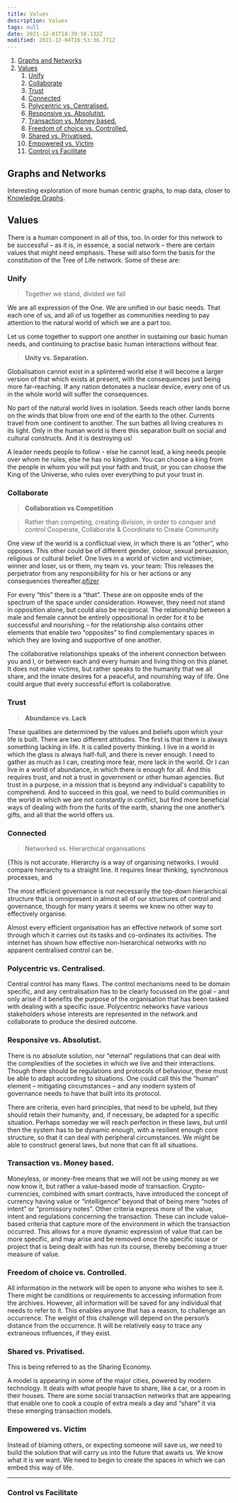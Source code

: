```yaml
---
title: Values
description: Values
tags: null
date: 2021-12-01T18:39:50.132Z
modified: 2021-12-04T16:53:36.771Z
---
```


1. [Graphs and Networks](#graphs-and-networks)
2. [Values](#values)
   1. [Unify](#unify)
   2. [Collaborate](#collaborate)
   3. [Trust](#trust)
   4. [Connected](#connected)
   5. [Polycentric vs. Centralised.](#polycentric-vs-centralised)
   6. [Responsive vs. Absolutist.](#responsive-vs-absolutist)
   7. [Transaction vs. Money based.](#transaction-vs-money-based)
   8. [Freedom of choice vs. Controlled.](#freedom-of-choice-vs-controlled)
   9. [Shared vs. Privatised.](#shared-vs-privatised)
   10. [Empowered vs. Victim](#empowered-vs-victim)
   11. [Control vs Facilitate](#control-vs-facilitate)

## Graphs and Networks

Interesting exploration of more human centric graphs, to map data, closer to [Knowledge Graphs](https://shapeofdata.wordpress.com/2013/08/13/graphs-and-networks/comment-page-1/).

## Values

There is a human component in all of this, too. In order for this network to be successful – as it is, in essence, a social network – there are certain values that might need emphasis. These will also form the basis for the constitution of the Tree of Life network. Some of these are:

### Unify

> Together we stand, divided we fall

We are all expression of the One. We are unified in our basic needs. That each one of us, and all of us together as communities needing to pay attention to the natural world of which we are a part too.

Let us come together to support one another in sustaining our basic human needs, and continuing to practise basic human interactions without fear.

> **Unity vs. Separation.**

Globalisation cannot exist in a splintered world else it will become a larger version of that which exists at present, with the consequences just being more far-reaching. If any nation detonates a nuclear device, every one of us in the whole world will suffer the consequences.

No part of the natural world lives in isolation. Seeds reach other lands borne on the winds that blow from one end of the earth to the other. Currents travel from one continent to another. The sun bathes all living creatures in its light. Only in the human world is there this separation built on social and cultural constructs. And it is destroying us!

A leader needs people to follow - else he cannot lead, a king needs people over whom he rules, else he has no kingdom. You can choose a king from the people in whom you will put your faith and trust, or you can choose the King of the Universe, who rules over everything to put your trust in.

### Collaborate

> **Collaboration vs Competition**

> Rather than competing, creating division, in order to conquer and control
> Cooperate, Collaborate & Coordinate to Create Community

One view of the world is a conflictual view, in which there is an “other”, who opposes. This other could be of different gender, colour, sexual persuasion, religious or cultural belief. One lives in a world of victim and victimiser, winner and loser, us or them, my team vs. your team: This releases the perpetrator from any responsibility for his or her actions or any consequences thereafter.[pfizer]()

For every “this” there is a “that”. These are on opposite ends of the spectrum of the space under consideration. However, they need not stand in opposition alone, but could also be reciprocal. The relationship between a male and female cannot be entirely oppositional in order for it to be successful and nourishing – for the relationship also contains other elements that enable two “opposites” to find complementary spaces in which they are loving and supportive of one another.

The collaborative relationships speaks of the inherent connection between you and I, or between each and every human and living thing on this planet. It does not make victims, but rather speaks to the humanity that we all share, and the innate desires for a peaceful, and nourishing way of life.
One could argue that every successful effort is collaborative.

### Trust

> **Abundance vs. Lack**

These qualities are determined by the values and beliefs upon which your life is built. There are two different attitudes. The first is that there is always something lacking in life. It is called poverty thinking. I live in a world in which the glass is always half-full, and there is never enough. I need to gather as much as I can, creating more fear, more lack in the world. Or I can live in a world of abundance, in which there is enough for all. And this requires trust, and not a trust in government or other human agencies. But trust in a purpose, in a mission that is beyond any individual's capability to comprehend. And to succeed in this goal, we need to build communities in the world in which we are not constantly in conflict, but find more beneficial ways of dealing with from the furits of the earth, sharing the one another’s gifts, and all that the world offers us.

### Connected

> Networked vs. Hierarchical organisations

{This is not accurate. Hierarchy is a way of organising networks. I would compare hierarchy to a straight line. It requires linear thinking, synchronous processes, and

The most efficient governance is not necessarily the top-down hierarchical structure that is omnipresent in almost all of our structures of control and governance, though for many years it seems we knew no other way to effectively organise.

Almost every efficient organisation has an effective network of some sort through which it carries out its tasks and co-ordinates its activities. The internet has shown how effective non-hierarchical networks with no apparent centralised control can be.

### Polycentric vs. Centralised.

Central control has many flaws. The control mechanisms need to be domain specific, and any centralisation has to be clearly focussed on the goal – and only arise if it benefits the purpose of the organisation that has been tasked with dealing with a specific issue. Polycentric networks have various stakeholders whose interests are represented in the network and collaborate to produce the desired outcome.

### Responsive vs. Absolutist.

There is no absolute solution, nor “eternal” regulations that can deal with the complexities of the societies in which we live and their interactions. Though there should be regulations and protocols of behaviour, these must be able to adapt according to situations. One could call this the “human” element – mitigating circumstances – and any modern system of governance needs to have that built into its protocol.

There are criteria, even hard principles, that need to be upheld, but they should retain their humanity, and, if necessary, be adapted for a specific situation. Perhaps someday we will reach perfection in these laws, but until then the system has to be dynamic enough, with a resilient enough core structure, so that it can deal with peripheral circumstances. We might be able to construct general laws, but none that can fit all situations.

### Transaction vs. Money based.

Moneyless, or money-free means that we will not be using money as we now know it, but rather a value-based mode of transaction. Crypto-currencies, combined with smart contracts, have introduced the concept of currency having value or “intelligence” beyond that of being mere “notes of intent” or “promissory notes”. Other criteria express more of the value, intent and regulations concerning the transaction. These can include value-based criteria that capture more of the environment in which the transaction occurred. This allows for a more dynamic expression of value that can be more specific, and may arise and be removed once the specific issue or project that is being dealt with has run its course, thereby becoming a truer measure of value.

### Freedom of choice vs. Controlled.

All information in the network will be open to anyone who wishes to see it. There might be conditions or requirements to accessing information from the archives. However, all information will be saved for any individual that needs to refer to it. This enables anyone that has a reason, to challenge an occurrence. The weight of this challenge will depend on the person’s distance from the occurrence. It will be relatively easy to trace any extraneous influences, if they exist.

### Shared vs. Privatised.

This is being referred to as the Sharing Economy.

A model is appearing in some of the major cities, powered by modern technology. It deals with what people have to share, like a car, or a room in their houses. There are some social transaction networks that are appearing that enable one to cook a couple of extra meals a day and “share” it via these emerging transaction models.

### Empowered vs. Victim

Instead of blaming others, or expecting someone will save us, we need to build the solution that will carry us into the future that awaits us. We know what it is we want. We need to begin to create the spaces in which we can embed this way of life.

---

### Control vs Facilitate
